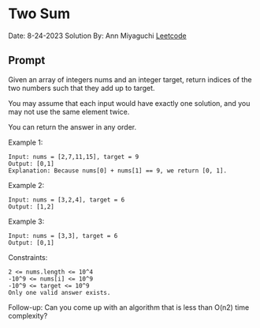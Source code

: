 # Two Sum 
Date: 8-24-2023
Solution By: Ann Miyaguchi
[Leetcode](https://leetcode.com/problems/two-sum/)

## Prompt
Given an array of integers nums and an integer target, return indices of the two numbers such that they add up to target.

You may assume that each input would have exactly one solution, and you may not use the same element twice.

You can return the answer in any order.


Example 1:
```
Input: nums = [2,7,11,15], target = 9
Output: [0,1]
Explanation: Because nums[0] + nums[1] == 9, we return [0, 1].
```

Example 2:
```
Input: nums = [3,2,4], target = 6
Output: [1,2]
```

Example 3:
```
Input: nums = [3,3], target = 6
Output: [0,1]
```

Constraints:
```
2 <= nums.length <= 10^4
-10^9 <= nums[i] <= 10^9
-10^9 <= target <= 10^9
Only one valid answer exists.
```

Follow-up: Can you come up with an algorithm that is less than O(n2) time complexity?